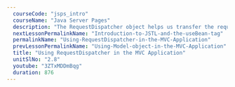```yaml
---
  courseCode: "jsps_intro"
  courseName: "Java Server Pages"
  description: "The RequestDispatcher object helps us transfer the request from the controller to the view."
  nextLessonPermalinkName: "Introduction-to-JSTL-and-the-useBean-tag"
  permalinkName: "Using-RequestDispatcher-in-the-MVC-Application"
  prevLessonPermalinkName: "Using-Model-object-in-the-MVC-Application"
  title: "Using RequestDispatcher in the MVC Application"
  unitSlNo: "2.8"
  youtube: "3ZTxMDDmBqg"
  duration: 876
---
```

